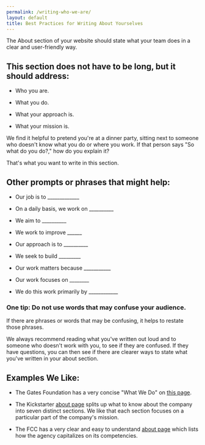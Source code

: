 ```yaml
---
permalink: /writing-who-we-are/
layout: default
title: Best Practices for Writing About Yourselves
---
```


The About section of your website should state what your team does in a clear and user-friendly way.

## This section does not have to be long, but it should address:

* Who you are.

* What you do.

* What your approach is.

* What your mission is.

We find it helpful to pretend you're at a dinner party, sitting next to someone who doesn't know what you do or where you work. If that person says "So what do you do?," how do you explain it?

That's what you want to write in this section.

## Other prompts or phrases that might help:

* Our job is to _____________

* On a daily basis, we work on __________

* We aim to __________

* We work to improve ______

* Our approach is to __________

* We seek to build _________

* Our work matters because ___________

* Our work focuses on ________

* We do this work primarily by ____________

### One tip: Do not use words that may confuse your audience.

If there are phrases or words that may be confusing, it helps to restate those phrases.

We always recommend reading what you've written out loud and to someone who doesn't work with you, to see if they are confused. If they have questions, you can then see if there are clearer ways to state what you've written in your about section.

## Examples We Like:

* The Gates Foundation has a very concise "What We Do" on [this page](http://www.gatesfoundation.org/What-We-Do).

* The Kickstarter [about page](https://www.kickstarter.com/hello?ref=footer) splits up what to know about the company into seven distinct sections. We like that each section focuses on a particular part of the company's mission.

* The FCC has a very clear and easy to understand [about page](https://www.fcc.gov/what-we-do) which lists how the agency capitalizes on its competencies.
